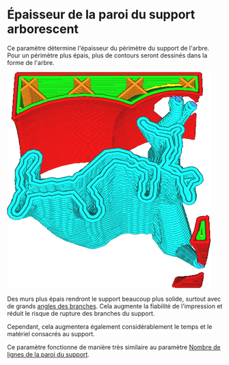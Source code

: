 Épaisseur de la paroi du support arborescent
====
Ce paramètre détermine l'épaisseur du périmètre du support de l'arbre. Pour un périmètre plus épais, plus de contours seront dessinés dans la forme de l'arbre.

![L'utilisation d'une épaisseur de paroi de 0,8 mm donne deux contours à l'intérieur du support de l'arbre](../../../articles/images/support_tree_wall_count.png)

Des murs plus épais rendront le support beaucoup plus solide, surtout avec de grands [angles des branches](support_tree_angle.md). Cela augmente la fiabilité de l'impression et réduit le risque de rupture des branches du support.

Cependant, cela augmentera également considérablement le temps et le matériel consacrés au support.

Ce paramètre fonctionne de manière très similaire au paramètre [Nombre de lignes de la paroi du support](../support/support_wall_count.md).
